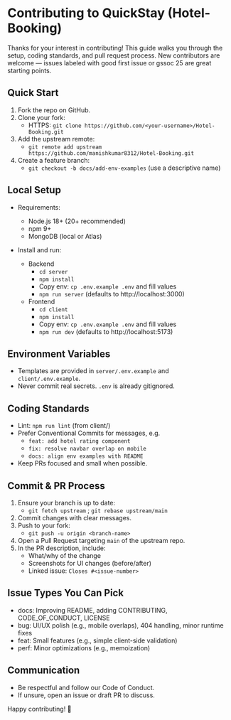 # Contributing to QuickStay (Hotel-Booking)

Thanks for your interest in contributing! This guide walks you through the setup, coding standards, and pull request process. New contributors are welcome — issues labeled with good first issue or gssoc 25 are great starting points.

## Quick Start

1. Fork the repo on GitHub.
2. Clone your fork:
   - HTTPS: `git clone https://github.com/<your-username>/Hotel-Booking.git`
3. Add the upstream remote:
   - `git remote add upstream https://github.com/manishkumar8312/Hotel-Booking.git`
4. Create a feature branch:
   - `git checkout -b docs/add-env-examples` (use a descriptive name)

## Local Setup

- Requirements:
  - Node.js 18+ (20+ recommended)
  - npm 9+
  - MongoDB (local or Atlas)

- Install and run:
  - Backend
    - `cd server`
    - `npm install`
    - Copy env: `cp .env.example .env` and fill values
    - `npm run server` (defaults to http://localhost:3000)
  - Frontend
    - `cd client`
    - `npm install`
    - Copy env: `cp .env.example .env` and fill values
    - `npm run dev` (defaults to http://localhost:5173)

## Environment Variables

- Templates are provided in `server/.env.example` and `client/.env.example`.
- Never commit real secrets. `.env` is already gitignored.

## Coding Standards

- Lint: `npm run lint` (from client/)
- Prefer Conventional Commits for messages, e.g.
  - `feat: add hotel rating component`
  - `fix: resolve navbar overlap on mobile`
  - `docs: align env examples with README`
- Keep PRs focused and small when possible.

## Commit & PR Process

1. Ensure your branch is up to date:
   - `git fetch upstream` ; `git rebase upstream/main`
2. Commit changes with clear messages.
3. Push to your fork:
   - `git push -u origin <branch-name>`
4. Open a Pull Request targeting `main` of the upstream repo.
5. In the PR description, include:
   - What/why of the change
   - Screenshots for UI changes (before/after)
   - Linked issue: `Closes #<issue-number>`

## Issue Types You Can Pick

- docs: Improving README, adding CONTRIBUTING, CODE_OF_CONDUCT, LICENSE
- bug: UI/UX polish (e.g., mobile overlaps), 404 handling, minor runtime fixes
- feat: Small features (e.g., simple client-side validation)
- perf: Minor optimizations (e.g., memoization)

## Communication

- Be respectful and follow our Code of Conduct.
- If unsure, open an issue or draft PR to discuss.

Happy contributing! 💙